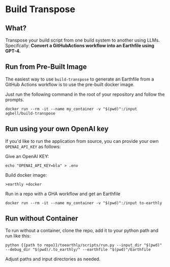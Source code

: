 <!-- markdownlint-disable -->
# Build Transpose

## What?

Transpose your build script from one build system to another using LLMs. Specifcally: **Convert a GitHubActions workflow into an Earthfile using GPT-4.**

## Run from Pre-Built Image

The easiest way to use `build-transpose` to generate an Earthfile from a GitHub Actions workflow is to use the pre-built docker image.

Just run the following command in the root of your repository and follow the prompts.

```
docker run --rm -it --name my_container -v "$(pwd)":/input agbell/build-transpose
```

## Run using your own OpenAI key

If you'd like to run the application from source, you can provide your own `OPENAI_API_KEY` as follows:

Give an OpenAI KEY:
```
echo "OPENAI_API_KEY=bla" > .env
```

Build docker image:
```
>earthly +docker
```

Run in a repo with a GHA workflow and get an Earthfile
```
docker run --rm -it --name my_container -v "$(pwd)":/input to-earthly
```

## Run without Container

To run without a container, clone the repo, add it to your python path and run like this:

```
python {{path to repo}}/toearthly/scripts/run.py --input_dir "$(pwd)" --debug_dir "$(pwd)/.to_earthly/" --earthfile "$(pwd)"/Earthfile
```

Adjust paths and input directories as needed.
